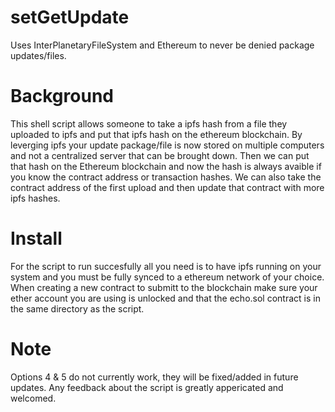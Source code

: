 # setGetUpdate
Uses InterPlanetaryFileSystem and Ethereum to never be denied package updates/files.

# Background
This shell script allows someone to take a ipfs hash from a file they uploaded to ipfs and put that ipfs hash on the ethereum blockchain.
By leverging ipfs your update package/file is now stored on multiple computers and not a centralized server that can be brought down.
Then we can put that hash on the Ethereum blockchain and now the hash is always avaible if you know the contract address or transaction hashes.
We can also take the contract address of the first upload and then update that contract with more ipfs hashes. 

# Install
For the script to run succesfully all you need is to have ipfs running on your system and you must be fully synced to a ethereum network of your choice.
When creating a new contract to submitt to the blockchain make sure your ether account you are using is unlocked and that the echo.sol contract is in the same directory as the script.

# Note
Options 4 & 5 do not currently work, they will be fixed/added in future updates.
Any feedback about the script is greatly appericated and welcomed.
